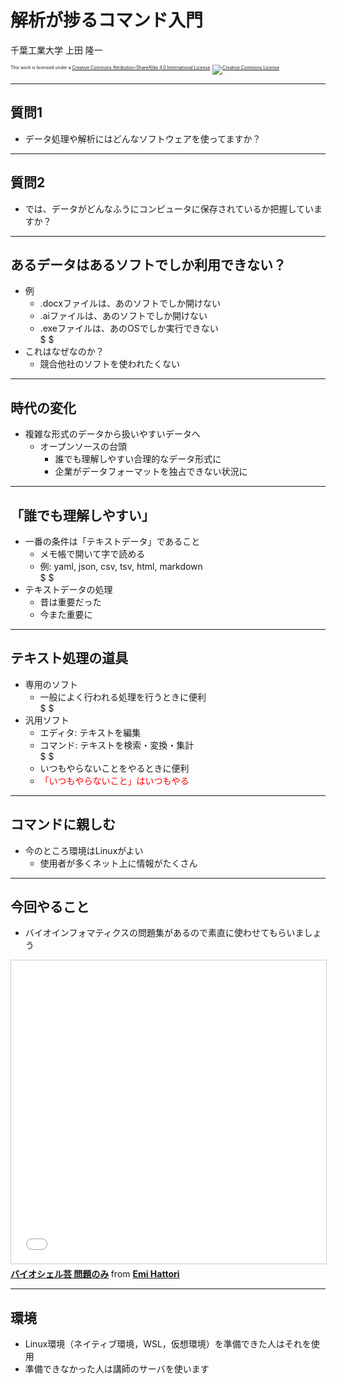 # 解析が捗るコマンド入門

千葉工業大学 上田 隆一

<p style="font-size:50%">
This work is licensed under a <a rel="license" href="http://creativecommons.org/licenses/by-sa/4.0/">Creative Commons Attribution-ShareAlike 4.0 International License</a>.
<a rel="license" href="http://creativecommons.org/licenses/by-sa/4.0/">
<img alt="Creative Commons License" style="border-width:0" src="https://i.creativecommons.org/l/by-sa/4.0/88x31.png" /></a>
</p>

---

## 質問1

* データ処理や解析にはどんなソフトウェアを使ってますか？

---

## 質問2

* では、データがどんなふうにコンピュータに保存されているか把握していますか？

---

## あるデータはあるソフトでしか利用できない？

* 例
    * .docxファイルは、あのソフトでしか開けない
    * .aiファイルは、あのソフトでしか開けない
    * .exeファイルは、あのOSでしか実行できない<br />$ $
* これはなぜなのか？
    * 競合他社のソフトを使われたくない

---

## 時代の変化

* 複雑な形式のデータから扱いやすいデータへ
    * オープンソースの台頭
        * 誰でも理解しやすい合理的なデータ形式に
        * 企業がデータフォーマットを独占できない状況に

---

## 「誰でも理解しやすい」

* 一番の条件は「テキストデータ」であること
    * メモ帳で開いて字で読める
    * 例: yaml, json, csv, tsv, html, markdown<br />$ $
* テキストデータの処理
    * 昔は重要だった
    * 今また重要に

---

## テキスト処理の道具

* 専用のソフト
    * 一般によく行われる処理を行うときに便利<br />$ $
* 汎用ソフト
    * エディタ: テキストを編集
    * コマンド: テキストを検索・変換・集計<br />$ $
    * いつもやらないことをやるときに便利
    * <span style="color:red">「いつもやらないこと」はいつもやる</span>

---

## コマンドに親しむ

* 今のところ環境はLinuxがよい
    * 使用者が多くネット上に情報がたくさん

---

## 今回やること

* バイオインフォマティクスの問題集があるので素直に使わせてもらいましょう

<iframe src="//www.slideshare.net/slideshow/embed_code/key/yhup0TPQPN95jI" width="595" height="485" frameborder="0" marginwidth="0" marginheight="0" scrolling="no" style="border:1px solid #CCC; border-width:1px; margin-bottom:5px; max-width: 100%;" allowfullscreen> </iframe> <div style="margin-bottom:5px"> <strong> <a href="//www.slideshare.net/EmiHattori1/ss-80854726" title="バイオシェル芸 問題のみ" target="_blank">バイオシェル芸 問題のみ</a> </strong> from <strong><a href="https://www.slideshare.net/EmiHattori1" target="_blank">Emi Hattori</a></strong> </div>



---

## 環境

* Linux環境（ネイティブ環境，WSL，仮想環境）を準備できた人はそれを使用
* 準備できなかった人は講師のサーバを使います


